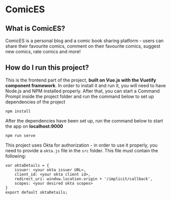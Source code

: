 # ComicES

## What is ComicES?
ComicES is a personal blog and a comic book sharing platform - users can share their favourite comics, comment on their favourite comics, suggest new comics, rate comics and more!

## How do I run this project?
This is the frontend part of the project, **built on Vue.js with the Vuetify component framework**. In order to install it and run it, you will need to have Node.js and NPM installed properly.
After that, you can start a Command Prompt inside the project folder and run the command below to set up dependencies of the project
```
npm install
```
After the dependencies have been set up, run the command below to start the app on **localhost:9000**
```
npm run serve
```

This project uses Okta for authorization - in order to use it properly, you need to provide a `okta.js` file in the `src` folder.
This file must contain the following:
```
var oktaDetails = {
	issuer: <your okta issuer URL>,
	client_id: <your okta client id>,
	redirect_uri: window.location.origin + '/implicit/callback',
	scopes: <your desired okta scopes>
}
export default oktaDetails;
```
